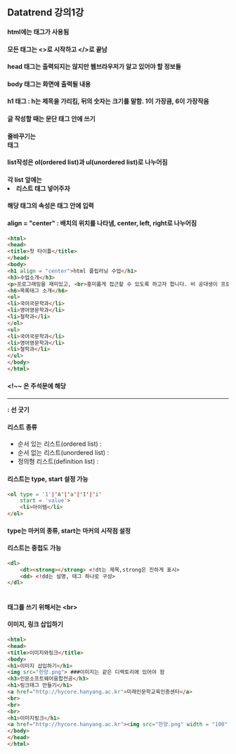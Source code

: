 ## Datatrend 강의1강
#### html에는 태그가 사용됨
#### 모든 태그는 <>로 시작하고 </>로 끝남
#### head 태그는 출력되지는 않지만 웹브라우저가 알고 있어야 할 정보들
#### body 태그는 화면에 출력될 내용
#### h1 태그 : h는 제목을 가리킴, 뒤의 숫자는 크기를 말함. 1이 가장큼, 6이 가장작음
#### 글 작성할 때는 문단 태그 안에 쓰기
#### 줄바꾸기는 <br>태그
#### list작성은 ol(ordered list)과 ul(unordered list)로 나누어짐
#### 각 list 앞에는 <li>리스트 태그 넣어주자
#### 해당 태그의 속성은 태그 안에 입력
#### align = "center" : 배치의 위치를 나타냄, center, left, right로 나누어짐
``` html
<html>
<head>
<title>첫 타이틀</title>
</head>
<body>
<h1 align = "center">html 플립러닝 수업</h1>
<h3>수업소개</h3>
<p>프로그래밍을 재미있고, <br>흥미롭게 접근할 수 있도록 하고자 합니다. 비 공대생이 프로그램이라는 새로운 영역을 호기심을 갖고, <br>큰 부담없이 들을 수 있도록 설계하였습니다. 프로그램 문법을 익히는 과정은 짧게 최소한의 문법만을 학습하도록 <br>구성하였습니다. 최소한의 문법적 지식으로 학습자의 머릿속에 있는 논리의 흐름을 프로그래밍 언어를 통해 시각적으로 <br>표현하고, 그 결과를 확인하는 프로그래밍 교육과정입니다.</p>
<h6>목록태그 소개</h6>
<ol>
<li>국어국문학과</li>
<li>영어영문학과</li>
<li>철학과</li>
</ol>
<ul>
<li>국어국문학과</li>
<li>영어영문학과</li>
<li>철학과</li>
</ul>
</body>
</html>
```
#### <!DOCTYPE html> <!~~ 은 주석문에 해당
#### <hr> : 선 긋기
#### 리스트 종류
- 순서 있는 리스트(ordered list) : <ol></ol>
- 순서 없는 리스트(unordered list) : <ul></ul>
- 정의형 리스트(definition list) : <dl></dl>
#### 리스트는 type, start 설정 가능
``` html
<ol type = '1'|'A'|'a'|'I'|'i'
    start = 'value'>
    <li>아이템</li>
</ol>
```
#### type는 마커의 종류, start는 마커의 시작점 설정
#### 리스트는 중첩도 가능
``` html
<dl>
    <dt><strong></strong> <!dt는 제목,strong은 진하게 표시>
    <dd> <!dd는 설명, 태그 하나로 구성>
</dl>
```
#### <br>태그를 쓰기 위해서는 &lt;br&gt;

#### 이미지, 링크 삽입하기
``` html
<html>
<head>
<title>이미지와링크</title>
<body>
<h1>이미지 삽입하기</h1>
<img src="한양.png"> ###이미지는 같은 디렉토리에 있어야 함
<h3>인문소프트웨어융합전공</h3>
<h1>링크태그 만들기</h1>
<a href="http://hycore.hanyang.ac.kr">미래인문학교육인증센터</a>
<br>
<br>
<br>
<h1>이미지링크</h1>
<a href="http://hycore.hanyang.ac.kr"><img src="한양.png" width = "100" height = "100"></a>
</body>
</head>
</html>